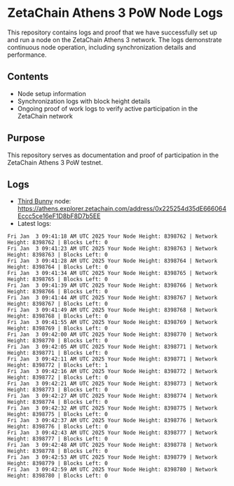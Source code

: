 # ZetaChain Athens 3 PoW Node Logs
This repository contains logs and proof that we have successfully set up and run a node on the ZetaChain Athens 3 network. The logs demonstrate continuous node operation, including synchronization details and performance.

## Contents
- Node setup information
- Synchronization logs with block height details
- Ongoing proof of work logs to verify active participation in the ZetaChain network

## Purpose
This repository serves as documentation and proof of participation in the ZetaChain Athens 3 PoW testnet.

## Logs

- [Third Bunny](https://thirdbunny.xyz/) node: https://athens.explorer.zetachain.com/address/0x225254d35dE666064Eccc5ce16eF1D8bF8D7b5EE
- Latest logs:
```
Fri Jan  3 09:41:18 AM UTC 2025 Your Node Height: 8398762 | Network Height: 8398762 | Blocks Left: 0
Fri Jan  3 09:41:23 AM UTC 2025 Your Node Height: 8398763 | Network Height: 8398763 | Blocks Left: 0
Fri Jan  3 09:41:28 AM UTC 2025 Your Node Height: 8398764 | Network Height: 8398764 | Blocks Left: 0
Fri Jan  3 09:41:34 AM UTC 2025 Your Node Height: 8398765 | Network Height: 8398765 | Blocks Left: 0
Fri Jan  3 09:41:39 AM UTC 2025 Your Node Height: 8398766 | Network Height: 8398766 | Blocks Left: 0
Fri Jan  3 09:41:44 AM UTC 2025 Your Node Height: 8398767 | Network Height: 8398767 | Blocks Left: 0
Fri Jan  3 09:41:49 AM UTC 2025 Your Node Height: 8398768 | Network Height: 8398768 | Blocks Left: 0
Fri Jan  3 09:41:55 AM UTC 2025 Your Node Height: 8398769 | Network Height: 8398769 | Blocks Left: 0
Fri Jan  3 09:42:00 AM UTC 2025 Your Node Height: 8398770 | Network Height: 8398770 | Blocks Left: 0
Fri Jan  3 09:42:05 AM UTC 2025 Your Node Height: 8398771 | Network Height: 8398771 | Blocks Left: 0
Fri Jan  3 09:42:11 AM UTC 2025 Your Node Height: 8398771 | Network Height: 8398772 | Blocks Left: 1
Fri Jan  3 09:42:16 AM UTC 2025 Your Node Height: 8398772 | Network Height: 8398772 | Blocks Left: 0
Fri Jan  3 09:42:21 AM UTC 2025 Your Node Height: 8398773 | Network Height: 8398773 | Blocks Left: 0
Fri Jan  3 09:42:27 AM UTC 2025 Your Node Height: 8398774 | Network Height: 8398774 | Blocks Left: 0
Fri Jan  3 09:42:32 AM UTC 2025 Your Node Height: 8398775 | Network Height: 8398775 | Blocks Left: 0
Fri Jan  3 09:42:37 AM UTC 2025 Your Node Height: 8398776 | Network Height: 8398776 | Blocks Left: 0
Fri Jan  3 09:42:43 AM UTC 2025 Your Node Height: 8398777 | Network Height: 8398777 | Blocks Left: 0
Fri Jan  3 09:42:48 AM UTC 2025 Your Node Height: 8398778 | Network Height: 8398778 | Blocks Left: 0
Fri Jan  3 09:42:53 AM UTC 2025 Your Node Height: 8398779 | Network Height: 8398779 | Blocks Left: 0
Fri Jan  3 09:42:59 AM UTC 2025 Your Node Height: 8398780 | Network Height: 8398780 | Blocks Left: 0
```

